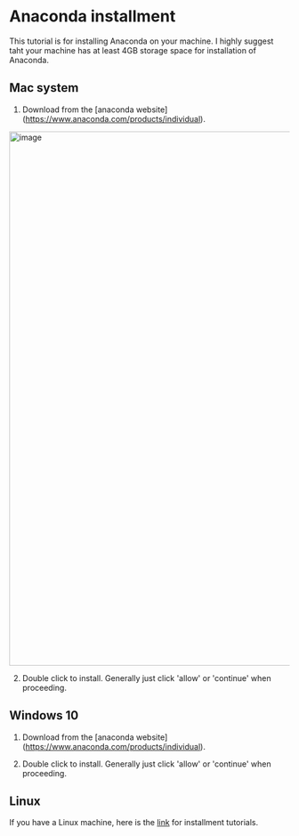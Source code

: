 # Anaconda installment

This tutorial is for installing Anaconda on your machine. I highly suggest taht your machine has at least 4GB storage space for installation of Anaconda.

## Mac system
1. Download from the [anaconda website] (https://www.anaconda.com/products/individual).
<img width="960" alt="image" src="https://github.com/Shihan150/iloscar/assets/57557675/9352970a-d053-4121-b552-5d65e5ddc574">



2. Double click to install. Generally just click 'allow' or 'continue' when proceeding.


## Windows 10
1. Download from the [anaconda website] (https://www.anaconda.com/products/individual).

2. Double click to install. Generally just click 'allow' or 'continue' when proceeding.


## Linux
If you have a Linux machine, here is the [link](https://docs.anaconda.com/anaconda/install/linux/) for installment tutorials.



